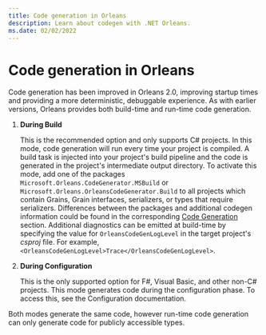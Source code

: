 ```yaml
---
title: Code generation in Orleans
description: Learn about codegen with .NET Orleans.
ms.date: 02/02/2022
---
```


# Code generation in Orleans

Code generation has been improved in Orleans 2.0, improving startup times and providing a more deterministic, debuggable experience. As with earlier versions, Orleans provides both build-time and run-time code generation.

1. **During Build**

    This is the recommended option and only supports C# projects. In this mode, code generation will run every time your project is compiled. A build task is injected into your project's build pipeline and the code is generated in the project's intermediate output directory. To activate this mode, add one of the packages `Microsoft.Orleans.CodeGenerator.MSBuild` or `Microsoft.Orleans.OrleansCodeGenerator.Build` to all projects which contain Grains, Grain interfaces, serializers, or types that require serializers. Differences between the packages and additional codegen information could be found in the corresponding [Code Generation](../grains/code-generation.md) section. Additional diagnostics can be emitted at build-time by specifying the value for `OrleansCodeGenLogLevel` in the target project's *csproj* file. For example, `<OrleansCodeGenLogLevel>Trace</OrleansCodeGenLogLevel>`.

1. **During Configuration**

    This is the only supported option for F#, Visual Basic, and other non-C# projects. This mode generates code during the configuration phase. To access this, see the Configuration documentation.

Both modes generate the same code, however run-time code generation can only generate code for publicly accessible types.
